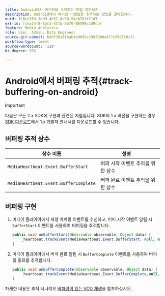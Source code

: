 ```yaml
---
title: Android에서 버퍼링을 추적하는 방법 알아보기
description: Android에서 버퍼링 이벤트를 추적하는 방법을 알아봅니다.
uuid: f16ce76d-1db3-4b51-8c98-54cb781f71d7
exl-id: fcea2ef8-53c5-41fb-8b70-06599c2d9cbf
feature: Media Analytics
role: User, Admin, Data Engineer
source-git-commit: b6df391016ab4b9095e3993808a877e3587f0a51
workflow-type: tm+mt
source-wordcount: '119'
ht-degree: 87%

---
```


# Android에서 버퍼링 추적{#track-buffering-on-android}

>[!IMPORTANT]
>다음은 모든 2.x SDK에 구현과 관련된 지침입니다. SDK의 1.x 버전을 구현하는 경우 [SDK 다운로드](/help/sdk-implement/download-sdks.md)에서 1.x 개발자 안내서를 다운로드할 수 있습니다.

## 버퍼링 추적 상수

| 상수 이름 | 설명     |
|---|---|
| `MediaHeartbeat.Event.BufferStart` | 버퍼 시작 이벤트 추적을 위한 상수 |
| `MediaHeartbeat.Event.BufferComplete` | 버퍼 완료 이벤트 추적을 위한 상수 |

## 버퍼링 구현

1. 미디어 플레이어에서 재생 버퍼링 이벤트를 수신하고, 버퍼 시작 이벤트 알림 시 `BufferStart` 이벤트를 사용하여 버퍼링을 추적합니다.

   ```java
   public void onBufferStart(Observable observable, Object data) {  
       _heartbeat.trackEvent(MediaHeartbeat.Event.BufferStart, null, null); 
   }
   ```

1. 미디어 플레이어에서 버퍼 완료 알림 시 `BufferComplete` 이벤트를 사용하여 버퍼링 종료를 추적합니다.

   ```java
   public void onBufferComplete(Observable observable, Object data) {  
       _heartbeat.trackEvent(MediaHeartbeat.Event.BufferComplete,null, null); 
   }
   ```

자세한 내용은 추적 시나리오 [버퍼링이 있는 VOD 재생](/help/sdk-implement/tracking-scenarios/vod-buffering.md)을 참조하십시오.

